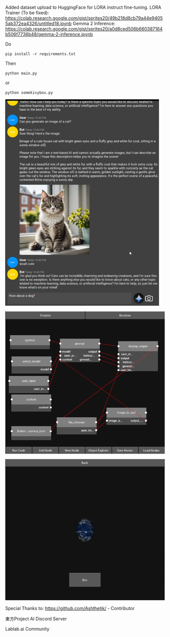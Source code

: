 Added dataset upload to HuggingFace for LORA instruct fine-tuning.
LORA Trainer (To be fixed): https://colab.research.google.com/gist/sprites20/49b218d8cb79a44e94055ab372ea4326/untitled18.ipynb
Gemma 2 Inference: https://colab.research.google.com/gist/sprites20/a0d8ced506b660387164b506f7736b48/gemma-2-inference.ipynb

Do
```
pip install -r requirements.txt
```

Then

```
python main.py
```
or

```
python somekivybox.py
```
![alt text](https://github.com/sprites20/Spirit-AGI/blob/main/images/cat.png)

![alt text](https://github.com/sprites20/Spirit-AGI/blob/main/images/nodes.png)

![alt text](https://github.com/sprites20/Spirit-AGI/blob/main/images/earth.png)

Special Thanks to:
https://github.com/Ashthetik/ - Contributor

東方Project AI Discord Server

Lablab.ai Community
